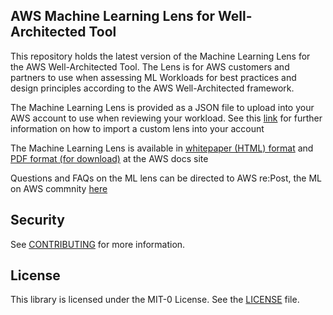 ## AWS Machine Learning Lens for Well-Architected Tool

This repository holds the latest version of the Machine Learning Lens for the AWS Well-Architected Tool. The Lens is for AWS customers and partners to use when assessing ML Workloads for best practices and design principles according to the AWS Well-Architected framework.

The Machine Learning Lens is provided as a JSON file to upload into your AWS account to use when reviewing your workload. See this [link](https://docs.aws.amazon.com/wellarchitected/latest/userguide/lenses-create.html) for further information on how to import a custom lens into your account

The Machine Learning Lens is available in [whitepaper (HTML) format](https://docs.aws.amazon.com/wellarchitected/latest/machine-learning-lens/machine-learning-lens.html) and [PDF format (for download)](https://docs.aws.amazon.com/pdfs/wellarchitected/latest/machine-learning-lens/wellarchitected-machine-learning-lens.pdf#machine-learning-lens) at the AWS docs site

Questions and FAQs on the ML lens can be directed to AWS re:Post, the ML on AWS commnity [here](https://www.repost.aws/topics/TAXwEBZll0TtWxbiOoSjJrfw/machine-learning-ai)

## Security

See [CONTRIBUTING](CONTRIBUTING.md#security-issue-notifications) for more information.

## License

This library is licensed under the MIT-0 License. See the [LICENSE](LICENSE) file.
